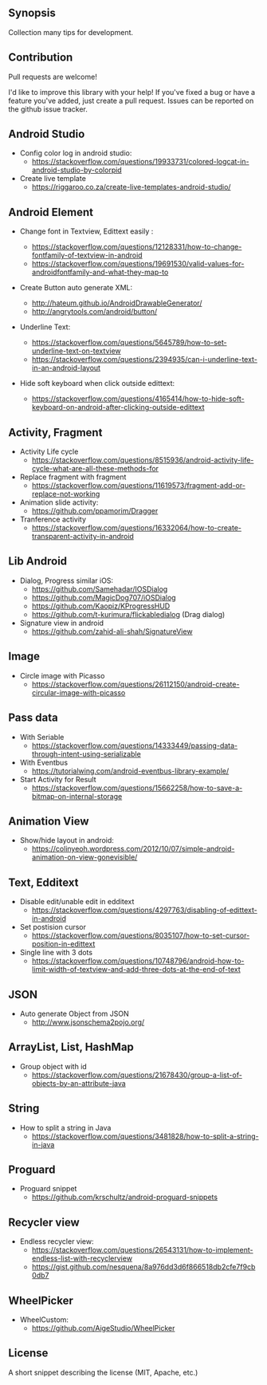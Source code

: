 ## Synopsis

Collection many tips for development.

## Contribution

Pull requests are welcome!

I'd like to improve this library with your help! If you've fixed a bug or have a feature you've added, just create a pull request. Issues can be reported on the github issue tracker.

## Android Studio
- Config color log in android studio:
  + https://stackoverflow.com/questions/19933731/colored-logcat-in-android-studio-by-colorpid
- Create live template
  + https://riggaroo.co.za/create-live-templates-android-studio/
## Android Element
- Change font in Textview, Edittext easily : 
  + https://stackoverflow.com/questions/12128331/how-to-change-fontfamily-of-textview-in-android
  + https://stackoverflow.com/questions/19691530/valid-values-for-androidfontfamily-and-what-they-map-to
  
- Create Button auto generate XML:
  + http://hateum.github.io/AndroidDrawableGenerator/
  + http://angrytools.com/android/button/
  
- Underline Text:
  + https://stackoverflow.com/questions/5645789/how-to-set-underline-text-on-textview
  + https://stackoverflow.com/questions/2394935/can-i-underline-text-in-an-android-layout
  
- Hide soft keyboard when click outside edittext:
  + https://stackoverflow.com/questions/4165414/how-to-hide-soft-keyboard-on-android-after-clicking-outside-edittext
  
## Activity, Fragment
- Activity Life cycle
  + https://stackoverflow.com/questions/8515936/android-activity-life-cycle-what-are-all-these-methods-for
- Replace fragment with fragment
  + https://stackoverflow.com/questions/11619573/fragment-add-or-replace-not-working
- Animation slide activity:
  + https://github.com/ppamorim/Dragger
- Tranference activity
  + https://stackoverflow.com/questions/16332064/how-to-create-transparent-activity-in-android
  
## Lib Android
- Dialog, Progress similar iOS:
  + https://github.com/Samehadar/IOSDialog
  + https://github.com/MagicDog707/iOSDialog
  + https://github.com/Kaopiz/KProgressHUD
  + https://github.com/t-kurimura/flickabledialog (Drag dialog)
 - Signature view in android
   + https://github.com/zahid-ali-shah/SignatureView
 
  
## Image
- Circle image with Picasso
  + https://stackoverflow.com/questions/26112150/android-create-circular-image-with-picasso
  
## Pass data 
- With Seriable
  + https://stackoverflow.com/questions/14333449/passing-data-through-intent-using-serializable
- With Eventbus
  + https://tutorialwing.com/android-eventbus-library-example/
- Start Activity for Result
  + https://stackoverflow.com/questions/15662258/how-to-save-a-bitmap-on-internal-storage

## Animation View
- Show/hide layout in android:
  + https://colinyeoh.wordpress.com/2012/10/07/simple-android-animation-on-view-gonevisible/

## Text, Edditext
- Disable edit/unable edit in edditext
  + https://stackoverflow.com/questions/4297763/disabling-of-edittext-in-android
- Set postision cursor
  + https://stackoverflow.com/questions/8035107/how-to-set-cursor-position-in-edittext
- Single line with 3 dots
  + https://stackoverflow.com/questions/10748796/android-how-to-limit-width-of-textview-and-add-three-dots-at-the-end-of-text
  
## JSON
- Auto generate Object from JSON
  + http://www.jsonschema2pojo.org/
## ArrayList, List, HashMap
- Group object with id
  + https://stackoverflow.com/questions/21678430/group-a-list-of-objects-by-an-attribute-java
  
## String
- How to split a string in Java
  + https://stackoverflow.com/questions/3481828/how-to-split-a-string-in-java
 
## Proguard
- Proguard snippet
  + https://github.com/krschultz/android-proguard-snippets
  
## Recycler view
- Endless recycler view:
  + https://stackoverflow.com/questions/26543131/how-to-implement-endless-list-with-recyclerview
  + https://gist.github.com/nesquena/8a976dd3d6f866518db2cfe7f9cb0db7
  
## WheelPicker
- WheelCustom:
  + https://github.com/AigeStudio/WheelPicker




## License

A short snippet describing the license (MIT, Apache, etc.)
